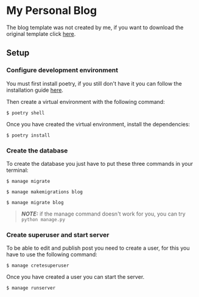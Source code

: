 # My Personal Blog

The blog template was not created by me, if you want to download the original template click [here](https://startbootstrap.com/theme/clean-blog).

## **Setup**

### Configure development environment

You must first install poetry, if you still don't have it you can follow the installation guide [here](https://python-poetry.org/docs/#installation).

Then create a virtual environment with the following command:

```terminal
$ poetry shell
```

Once you have created the virtual environment, install the dependencies:

```terminal
$ poetry install
```

### Create the database

To create the database you just have to put these three commands in your terminal:

```terminal
$ manage migrate

$ manage makemigrations blog

$ manage migrate blog
```

> __*NOTE:*__ if the manage command doesn't work for you, you can try `python manage.py`

### Create superuser and start server

To be able to edit and publish post you need to create a user, for this you have to use the following command:

```terminal
$ manage cretesuperuser
```

Once you have created a user you can start the server.

```terminal
$ manage runserver
```
